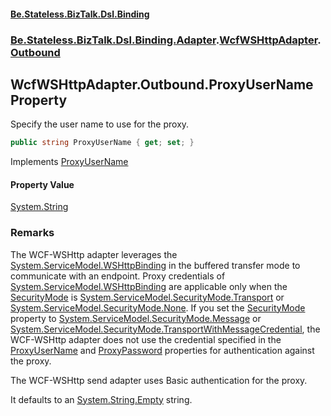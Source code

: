 #### [Be.Stateless.BizTalk.Dsl.Binding](README.md 'README')
### [Be.Stateless.BizTalk.Dsl.Binding.Adapter](Be.Stateless.BizTalk.Dsl.Binding.Adapter.md 'Be.Stateless.BizTalk.Dsl.Binding.Adapter').[WcfWSHttpAdapter](WcfWSHttpAdapter.md 'Be.Stateless.BizTalk.Dsl.Binding.Adapter.WcfWSHttpAdapter').[Outbound](WcfWSHttpAdapter.Outbound.md 'Be.Stateless.BizTalk.Dsl.Binding.Adapter.WcfWSHttpAdapter.Outbound')

## WcfWSHttpAdapter.Outbound.ProxyUserName Property

Specify the user name to use for the proxy.

```csharp
public string ProxyUserName { get; set; }
```

Implements [ProxyUserName](https://docs.microsoft.com/en-us/dotnet/api/Microsoft.BizTalk.Adapter.Wcf.Config.IAdapterConfigProxySettings.ProxyUserName 'Microsoft.BizTalk.Adapter.Wcf.Config.IAdapterConfigProxySettings.ProxyUserName')

#### Property Value
[System.String](https://docs.microsoft.com/en-us/dotnet/api/System.String 'System.String')

### Remarks

The WCF-WSHttp adapter leverages the [System.ServiceModel.WSHttpBinding](https://docs.microsoft.com/en-us/dotnet/api/System.ServiceModel.WSHttpBinding 'System.ServiceModel.WSHttpBinding') in the buffered transfer mode to communicate with
an endpoint. Proxy credentials of [System.ServiceModel.WSHttpBinding](https://docs.microsoft.com/en-us/dotnet/api/System.ServiceModel.WSHttpBinding 'System.ServiceModel.WSHttpBinding') are applicable only when the [SecurityMode](WcfWSHttpAdapter_TAddress,TConfig_.SecurityMode.md 'Be.Stateless.BizTalk.Dsl.Binding.Adapter.WcfWSHttpAdapter<TAddress,TConfig>.SecurityMode') is [System.ServiceModel.SecurityMode.Transport](https://docs.microsoft.com/en-us/dotnet/api/System.ServiceModel.SecurityMode.Transport 'System.ServiceModel.SecurityMode.Transport') or [System.ServiceModel.SecurityMode.None](https://docs.microsoft.com/en-us/dotnet/api/System.ServiceModel.SecurityMode.None 'System.ServiceModel.SecurityMode.None'). If you set the [SecurityMode](WcfWSHttpAdapter_TAddress,TConfig_.SecurityMode.md 'Be.Stateless.BizTalk.Dsl.Binding.Adapter.WcfWSHttpAdapter<TAddress,TConfig>.SecurityMode') property
to
[System.ServiceModel.SecurityMode.Message](https://docs.microsoft.com/en-us/dotnet/api/System.ServiceModel.SecurityMode.Message 'System.ServiceModel.SecurityMode.Message')
or [System.ServiceModel.SecurityMode.TransportWithMessageCredential](https://docs.microsoft.com/en-us/dotnet/api/System.ServiceModel.SecurityMode.TransportWithMessageCredential 'System.ServiceModel.SecurityMode.TransportWithMessageCredential'), the WCF-WSHttp adapter does not use the credential
specified in the [ProxyUserName](WcfWSHttpAdapter.Outbound.ProxyUserName.md 'Be.Stateless.BizTalk.Dsl.Binding.Adapter.WcfWSHttpAdapter.Outbound.ProxyUserName') and [ProxyPassword](WcfWSHttpAdapter.Outbound.ProxyPassword.md 'Be.Stateless.BizTalk.Dsl.Binding.Adapter.WcfWSHttpAdapter.Outbound.ProxyPassword') properties for authentication against
the proxy.

The WCF-WSHttp send adapter uses Basic authentication for the proxy.

It defaults to an [System.String.Empty](https://docs.microsoft.com/en-us/dotnet/api/System.String.Empty 'System.String.Empty') string.
